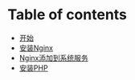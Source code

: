 # Table of contents

* [开始](README.md)
* [安装Nginx](an-zhuang-nginx.md)
* [Nginx添加到系统服务](nginx-tian-jia-dao-xi-tong-fu-wu.md)
* [安装PHP](an-zhuang-php.md)

